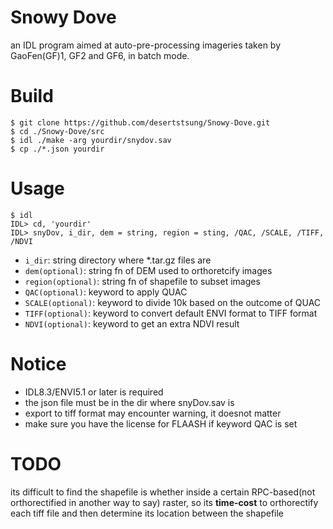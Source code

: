 # Snowy Dove
an IDL program aimed at auto-pre-processing imageries taken by GaoFen(GF)1, GF2 and GF6, in batch mode.
# Build
```shell
$ git clone https://github.com/desertstsung/Snowy-Dove.git
$ cd ./Snowy-Dove/src
$ idl ./make -arg yourdir/snydov.sav
$ cp ./*.json yourdir
```
# Usage
```
$ idl
IDL> cd, 'yourdir'
IDL> snyDov, i_dir, dem = string, region = sting, /QAC, /SCALE, /TIFF, /NDVI
```
- ``i_dir``:            string directory where *.tar.gz files are
- ``dem(optional)``:    string fn of DEM used to orthoretcify images
- ``region(optional)``: string fn of shapefile to subset images
- ``QAC(optional)``:    keyword to apply QUAC
- ``SCALE(optional)``:  keyword to divide 10k based on the outcome of QUAC
- ``TIFF(optional)``:   keyword to convert default ENVI format to TIFF format
- ``NDVI(optional)``:   keyword to get an extra NDVI result
# Notice
- IDL8.3/ENVI5.1 or later is required
- the json file must be in the dir where snyDov.sav is
- export to tiff format may encounter warning, it doesnot matter
- make sure you have the license for FLAASH if keyword QAC is set
# TODO
its difficult to find the shapefile is whether inside a certain RPC-based(not orthorectified in another way to say) raster, so its **time-cost** to orthorectify each tiff file and then determine its location between the shapefile
